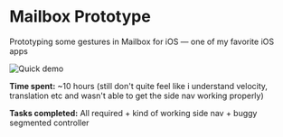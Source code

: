 Mailbox Prototype
=================

Prototyping some gestures in Mailbox for iOS — one of my favorite iOS apps


![Quick demo](http://i.imgur.com/ze76n7k.gif)



**Time spent:** ~10 hours (still don't quite feel like i understand velocity, translation etc and wasn't able to get the side nav working properly)

**Tasks completed:** All required + kind of working side nav + buggy segmented controller
